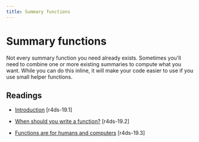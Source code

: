```yaml
---
title: Summary functions
---
```


<!-- Generated automatically from function-summary.yml. Do not edit by hand -->

# Summary functions

Not every summary function you need already exists. Sometimes you'll need to combine one or more existing summaries to compute what you want. While you can do this inline, it will make your code easier to use if you use small helper functions.

## Readings

  * [Introduction](http://r4ds.had.co.nz/functions.html#introduction-12) [r4ds-19.1]

  * [When should you write a function?](http://r4ds.had.co.nz/functions.html#when-should-you-write-a-function) [r4ds-19.2]

  * [Functions are for humans and computers](http://r4ds.had.co.nz/functions.html#functions-are-for-humans-and-computers) [r4ds-19.3]



